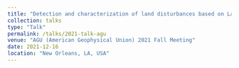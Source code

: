```yaml
---
title: "Detection and characterization of land disturbances based on Landsat time series"
collection: talks
type: "Talk"
permalink: /talks/2021-talk-agu
venue: "AGU (American Geophysical Union) 2021 Fall Meeting"
date: 2021-12-16
location: "New Orleans, LA, USA"
---
```

